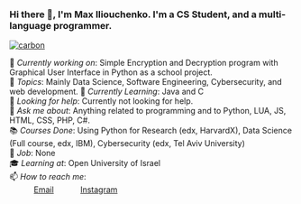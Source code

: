 
 
### Hi there 👋, I'm Max Iliouchenko. I'm a CS Student, and a multi-language programmer. <br>
 
 <a href="https://ibb.co/sjYZCk2"><img src="https://i.ibb.co/b19kFqP/carbon.png" alt="carbon" border="0"></a>

 
🔭 *Currently working on*:  Simple Encryption and Decryption program with Graphical User Interface in Python as a school project. <br> 
💖 *Topics*: Mainly Data Science, Software Engineering, Cybersecurity, and web development.
🌱 *Currently Learning*: Java and C<br>
🤔 *Looking for help*: Currently not looking for help.<br>
💬 *Ask me about*: Anything related to programming and to Python, LUA, JS, HTML, CSS, PHP, C#. <br>
📚 *Courses Done*: Using Python for Research (edx, HarvardX), Data Science (Full course, edx, IBM), Cybersecurity (edx, Tel Aviv University) <br>
🏢 *Job*: None <br>
🎓 *Learning at*: Open University of Israel <br>
📫 *How to reach me*: <br>
&nbsp;&nbsp;&nbsp;&nbsp;&nbsp;&nbsp;&nbsp;&nbsp;&nbsp;&nbsp; [Email](maxily@protonmail.com)
&nbsp;&nbsp;&nbsp;&nbsp;&nbsp;&nbsp;&nbsp;&nbsp;&nbsp;&nbsp; [Instagram](https://instagram.com/max_ily1)
<br>


 
 

